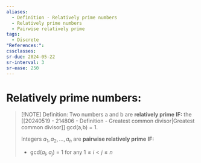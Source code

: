 ```yaml
---
aliases:
  - Definition - Relatively prime numbers
  - Relatively prime numbers
  - Pairwise relatively prime
tags:
  - Discrete
"References:": 
cssclasses: 
sr-due: 2024-05-22
sr-interval: 3
sr-ease: 250
---
```

# Relatively prime numbers: 

> [!NOTE] Definition: 
> Two numbers a and b are **relatively prime**
> **IF:** the [[20240519 - 214806 - Definition - Greatest common divisor|Greatest common divisor]] gcd(a,b) = 1.
> 
> Integers $a_1,a_2,…,a_n$ are **pairwise relatively prime** 
> **IF:** 
> + gcd($a_i, a_j$) = 1 for any $1 \leq i < j \leq n$


